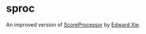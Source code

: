 # sproc
An improved version of [ScoreProcessor](https://github.com/edwardx999/ScoreProcessor/) by [Edward Xie](https://github.com/edwardx999).
